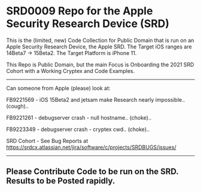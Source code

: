 # SRD0009 Repo for the Apple Security Research Device (SRD)

This is the (limited, new) Code Collection for Public Domain that is run on an Apple Security Research Device, the Apple SRD.
The Target iOS ranges are 14Beta7 -> 15Beta2. The Target Platform is iPhone 11.

This Repo is Public Domain, but the main Focus is Onboarding the 2021 SRD Cohort with a Working Cryptex and Code Examples.

--------------------------------------------------
Can someone from Apple (please) look at:

FB9221569 - iOS 15Beta2 and jetsam make Research nearly impossible.. (cough).. 

FB9221261 - debugserver crash - null hostname.. (choke)..

FB9223349 - debugserver crash - cryptex cwd.. (choke)..

SRD Cohort - See Bug Reports at https://srdcx.atlassian.net/jira/software/c/projects/SRDBUGS/issues/

--------------------------------------------------
Please Contribute Code to be run on the SRD. Results to be Posted rapidly.
--------------------------------------------------
